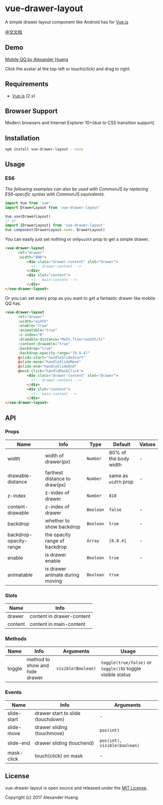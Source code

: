 # vue-drawer-layout
A simple drawer layout component like Android has for [Vue.js](http://vuejs.org)

[中文文档](https://github.com/hjl19911127/vue-drawer-layout)

## Demo
[Mobile QQ by Alexander Huang](http://chat.codehuang.com/message)

Click the avatar at the top-left or touch(click) and drag to right.

## Requirements
* [Vue.js](http://vuejs.org) (2.x)

## Browser Support
Modern browsers and Internet Explorer 10+(due to CSS transition support).

## Installation

```bash
npm install vue-drawer-layout --save
```

## Usage

### ES6
*The following examples can also be used with CommonJS by replacing ES6-specific syntax with CommonJS equivalents.*

```js
import Vue from 'vue'
import DrawerLayout from 'vue-drawer-layout'

Vue.use(DrawerLayout)
// or
import {DrawerLayout} from 'vue-drawer-layout'
Vue.component(DrawerLayout.name, DrawerLayout)
```
You can easily just set nothing or only`width` prop to get a simple drawer.
```html
<vue-drawer-layout
      ref="drawer"
      :width="800">
          <div class="drawer-content" slot="drawer">
            <!-- drawer-content -->
          </div>
          <div slot="content">
            <!-- main-content -->
          </div>
</vue-drawer-layout>
```
Or you can set every prop as you want to get a fantastic drawer like mobile QQ has.

```html
<vue-drawer-layout
      ref="drawer"
      :width="width"
      :enable="true"
      :animatable="true"
      :z-index="0"
      :drawable-distance="Math.floor(width/3)"
      :content-drawable="true"
      :backdrop="true"
      :backdrop-opacity-range="[0,0.4]"
      @slide-start="handleSlideStart"
      @slide-move="handleSlideMove"
      @slide-end="handleSlideEnd"
      @mask-click="handleMaskClick">
          <div class="drawer-content" slot="drawer">
            <!-- drawer-content -->
          </div>
          <div slot="content">
            <!-- main-content -->
          </div>
</vue-drawer-layout>
```

## API

### Props

| Name | Info | Type | Default | Values |
|-----------|-----------|-----------|-------------|--------------|
| width | width of drawer(px) | `Number` | 80% of the body width | - |
| drawable-distance | farthest distance to draw(px) | `Number` | same as `width` prop | - |
| z-index | z-index of drawer | `Number` | `818` |  |
| content-drawable | z-index of drawer | `Boolean` | `false` | - |
| backdrop | whether to show backdrop | `Boolean` | `true` | - |
| backdrop-opacity-range | the opacity range of backdrop | `Array` | `[0,0.4]` | - |
| enable | is drawer enable | `Boolean` | `true` | - |
| animatable | is drawer animate during moving | `Boolean` | `true` |

### Slots

| Name | Info | 
|-----------|-----------|
| drawer | content in drawer-content |
| content | content in main-content |

### Methods

| Name | Info | Arguments | Usage |
|-----------|-----------|-----------|-----------|
| toggle | method to show and hide drawer | `visible(Boolean)` | `toggle(true/false)` or `toggle()`to toggle visible status

### Events

| Name | Info | Arguments |
|-----------|-----------|-----------|
| slide-start | drawer start to slide (touchdown) | - |
| slide-move | drawer sliding (touchmove) | `pos(int)` |
| slide-end | drawer sliding (touchend) | `pos(int), visible(boolean)` |
| mask-click | touch(click) on mask  | - |

## License
vue-drawer-layout is open source and released under the [MIT License](LICENSE).

Copyright (c) 2017 Alexander Huang.
